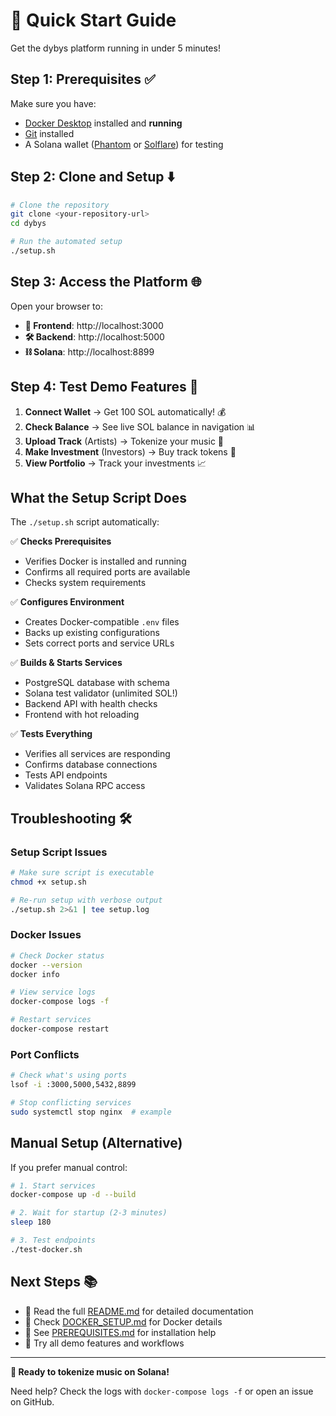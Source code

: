 # 🚀 Quick Start Guide

Get the dybys platform running in under 5 minutes!

## Step 1: Prerequisites ✅

Make sure you have:
- [Docker Desktop](https://www.docker.com/products/docker-desktop) installed and **running**
- [Git](https://git-scm.com/) installed  
- A Solana wallet ([Phantom](https://phantom.app/) or [Solflare](https://solflare.com/)) for testing

## Step 2: Clone and Setup ⬇️

```bash
# Clone the repository
git clone <your-repository-url>
cd dybys

# Run the automated setup
./setup.sh
```

## Step 3: Access the Platform 🌐

Open your browser to:
- **🎨 Frontend**: http://localhost:3000
- **🛠️ Backend**: http://localhost:5000  
- **⛓️ Solana**: http://localhost:8899

## Step 4: Test Demo Features 🎵

1. **Connect Wallet** → Get 100 SOL automatically! 💰
2. **Check Balance** → See live SOL balance in navigation 📊
3. **Upload Track** (Artists) → Tokenize your music 🎤
4. **Make Investment** (Investors) → Buy track tokens 💎
5. **View Portfolio** → Track your investments 📈

## What the Setup Script Does

The `./setup.sh` script automatically:

✅ **Checks Prerequisites**
- Verifies Docker is installed and running
- Confirms all required ports are available
- Checks system requirements

✅ **Configures Environment**  
- Creates Docker-compatible `.env` files
- Backs up existing configurations
- Sets correct ports and service URLs

✅ **Builds & Starts Services**
- PostgreSQL database with schema
- Solana test validator (unlimited SOL!)
- Backend API with health checks
- Frontend with hot reloading

✅ **Tests Everything**
- Verifies all services are responding
- Confirms database connections
- Tests API endpoints
- Validates Solana RPC access

## Troubleshooting 🛠️

### Setup Script Issues
```bash
# Make sure script is executable
chmod +x setup.sh

# Re-run setup with verbose output
./setup.sh 2>&1 | tee setup.log
```

### Docker Issues
```bash
# Check Docker status
docker --version
docker info

# View service logs
docker-compose logs -f

# Restart services
docker-compose restart
```

### Port Conflicts
```bash
# Check what's using ports
lsof -i :3000,5000,5432,8899

# Stop conflicting services
sudo systemctl stop nginx  # example
```

## Manual Setup (Alternative)

If you prefer manual control:

```bash
# 1. Start services
docker-compose up -d --build

# 2. Wait for startup (2-3 minutes)
sleep 180

# 3. Test endpoints
./test-docker.sh
```

## Next Steps 📚

- 📖 Read the full [README.md](./README.md) for detailed documentation
- 🐳 Check [DOCKER_SETUP.md](./DOCKER_SETUP.md) for Docker details
- 🔧 See [PREREQUISITES.md](./PREREQUISITES.md) for installation help
- 🧪 Try all demo features and workflows

---

**🎉 Ready to tokenize music on Solana!** 

Need help? Check the logs with `docker-compose logs -f` or open an issue on GitHub.